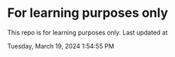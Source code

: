 # For learning purposes only
This repo is for learning purposes only.
Last updated at

Tuesday, March 19, 2024 1:54:55 PM

